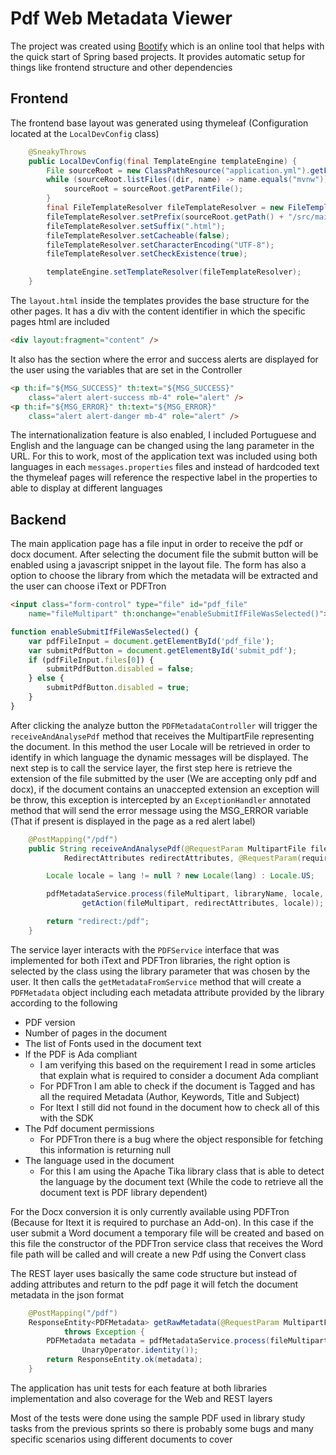 # Pdf Web Metadata Viewer

The project was created using [Bootify](https://bootify.io/) which is an online tool that helps with the quick start of Spring based projects. It provides automatic setup for things like frontend structure and other dependencies

## Frontend
The frontend base layout was generated using thymeleaf (Configuration located at the `LocalDevConfig` class)

```java
    @SneakyThrows
    public LocalDevConfig(final TemplateEngine templateEngine) {
        File sourceRoot = new ClassPathResource("application.yml").getFile().getParentFile();
        while (sourceRoot.listFiles((dir, name) -> name.equals("mvnw")).length != 1) {
            sourceRoot = sourceRoot.getParentFile();
        }
        final FileTemplateResolver fileTemplateResolver = new FileTemplateResolver();
        fileTemplateResolver.setPrefix(sourceRoot.getPath() + "/src/main/resources/templates/");
        fileTemplateResolver.setSuffix(".html");
        fileTemplateResolver.setCacheable(false);
        fileTemplateResolver.setCharacterEncoding("UTF-8");
        fileTemplateResolver.setCheckExistence(true);

        templateEngine.setTemplateResolver(fileTemplateResolver);
    }
```

The `layout.html` inside the templates provides the base structure for the other pages. It has a div with the content identifier in which the specific pages html are included

```html
<div layout:fragment="content" />
```

It also has the section where the error and success alerts are displayed for the user using the variables that are set in the Controller

```html
<p th:if="${MSG_SUCCESS}" th:text="${MSG_SUCCESS}"
	class="alert alert-success mb-4" role="alert" />
<p th:if="${MSG_ERROR}" th:text="${MSG_ERROR}"
	class="alert alert-danger mb-4" role="alert" />
```

The internationalization feature is also enabled, I included Portuguese and English and the language can be changed using the lang parameter in the URL. For this to work, most of the application text was included using both languages in each `messages.properties` files and instead of hardcoded text the thymeleaf pages will reference the respective label in the properties to able to display at different languages

## Backend
The main application page has a file input in order to receive the pdf or docx document. After selecting the document file  the submit button will be enabled using a javascript snippet in the layout file. The form has also a option to choose the library from which the metadata will be extracted and the user can choose iText or PDFTron

```html
<input class="form-control" type="file" id="pdf_file"
	name="fileMultipart" th:onchange="enableSubmitIfFileWasSelected()">
```

```javascript
function enableSubmitIfFileWasSelected() {
	var pdfFileInput = document.getElementById('pdf_file');
	var submitPdfButton = document.getElementById('submit_pdf');
	if (pdfFileInput.files[0]) {
		submitPdfButton.disabled = false;
	} else {
		submitPdfButton.disabled = true;
	}
}
```

After clicking the analyze button the `PDFMetadataController` will trigger the `receiveAndAnalysePdf` method that receives the MultipartFile representing the document. In this method the user Locale will be retrieved in order to identify in which language the dynamic messages will be displayed. The next step is to call the service layer, the first step here is retrieve the extension of the file submitted by the user (We are accepting only pdf and docx), if the document contains an unaccepted extension an exception will be throw, this exception is intercepted by an `ExceptionHandler` annotated method that will send the error message using the MSG_ERROR variable (That if present is displayed in the page as a red alert label)

```java
	@PostMapping("/pdf")
	public String receiveAndAnalysePdf(@RequestParam MultipartFile fileMultipart, String libraryName,
			RedirectAttributes redirectAttributes, @RequestParam(required = false) String lang) throws Exception {

		Locale locale = lang != null ? new Locale(lang) : Locale.US;

		pdfMetadataService.process(fileMultipart, libraryName, locale,
				getAction(fileMultipart, redirectAttributes, locale));

		return "redirect:/pdf";
	}
```

The service layer interacts with the `PDFService` interface that was implemented for both iText and PDFTron libraries, the right option is selected by the class using the library parameter that was chosen by the user. It then calls the `getMetadataFromService` method that will create a `PDFMetadata` object including each metadata attribute provided by the library according to the following

- PDF version
- Number of pages in the document
- The list of Fonts used in the document text
- If the PDF is Ada compliant
  - I am verifying this based on the requirement I read in some articles that explain what is required to consider a document Ada compliant
  - For PDFTron I am able to check if the document is Tagged and has all the required Metadata (Author, Keywords, Title and Subject) 
  - For Itext I still did not found in the document how to check all of this with the SDK 
- The Pdf document permissions
  - For PDFTron there is a bug where the object responsible for fetching this information is returning null
- The language used in the document
  - For this I am using the Apache Tika library class that is able to detect the language by the document text (While the code to retrieve all the document text is PDF library dependent)

For the Docx conversion it is only currently available using PDFTron (Because for Itext it is required to purchase an Add-on). In this case if the user submit a Word document a temporary file will be created and based on this file the constructor of the PDFTron service class that receives the Word file path will be called and will create a new Pdf using the Convert class

The REST layer uses basically the same code structure but instead of adding attributes and return to the pdf page it will fetch the document metadata in the json format

```java
	@PostMapping("/pdf")
	ResponseEntity<PDFMetadata> getRawMetadata(@RequestParam MultipartFile fileMultipart, String libraryName)
			throws Exception {
		PDFMetadata metadata = pdfMetadataService.process(fileMultipart, libraryName, Locale.US,
				UnaryOperator.identity());
		return ResponseEntity.ok(metadata);
	}
```

The application has unit tests for each feature at both libraries implementation and also coverage for the Web and REST layers 

Most of the tests were done using the sample PDF used in library study tasks from the previous sprints so there is probably some bugs and many specific scenarios using different documents to cover
